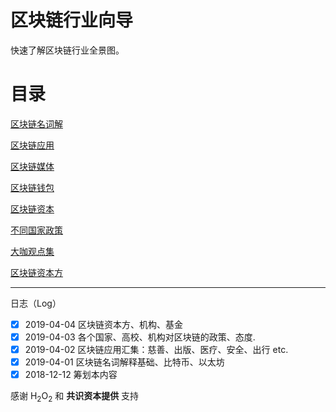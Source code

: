 # 区块链行业向导
快速了解区块链行业全景图。

# 目录

[区块链名词解](https://github.com/lihuadong/blockchain_guide/blob/master/%E5%8C%BA%E5%9D%97%E9%93%BE%E5%90%8D%E8%AF%8D%E8%A7%A3%E9%87%8A.md)

[区块链应用](https://github.com/lihuadong/blockchain_guide/blob/master/%E5%8C%BA%E5%9D%97%E9%93%BE%E5%BA%94%E7%94%A8.md)

[区块链媒体](https://github.com/lihuadong/blockchain_guide/blob/master/%E5%8C%BA%E5%9D%97%E9%93%BE%E5%AA%92%E4%BD%93.md)

[区块链钱包](https://github.com/lihuadong/blockchain_guide/blob/master/%E6%95%B0%E5%AD%97%E9%92%B1%E5%8C%85.md)

[区块链资本](https://github.com/lihuadong/blockchain_guide/blob/master/%E5%8C%BA%E5%9D%97%E9%93%BE%E8%B5%84%E6%9C%AC%E6%96%B9.md)

[不同国家政策](https://github.com/lihuadong/blockchain_guide/blob/master/%E5%9B%BD%E5%AE%B6%E8%A1%8C%E4%B8%BA.md)

[大咖观点集](https://github.com/lihuadong/blockchain_guide/blob/master/%E5%A4%A7%E5%92%96%E8%A7%82%E7%82%B9.md)

[区块链资本方](https://github.com/lihuadong/blockchain_guide/blob/master/%E5%8C%BA%E5%9D%97%E9%93%BE%E8%B5%84%E6%9C%AC%E6%96%B9.md)


---
日志（Log）

- [X] 2019-04-04  区块链资本方、机构、基金
- [X] 2019-04-03  各个国家、高校、机构对区块链的政策、态度.
- [X] 2019-04-02  区块链应用汇集：慈善、出版、医疗、安全、出行 etc.
- [x] 2019-04-01  区块链名词解释基础、比特币、以太坊
- [X] 2018-12-12  筹划本内容

感谢 H<sub>2</sub>O<sub>2</sub> 和 **共识资本提供** 支持
